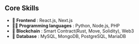 ## Core Skills

- 🔭 <b>Frontend</b> : React.js, Next.js
- 👨‍💻 <b>Programming languages</b> : Python, Node.js, PHP
- 🌱 <b>Blockchain</b> : Smart Contract(Rust, Move, Solidity), Web3
- 💬 <b>Database</b> : MySQL, MongoDB, PostgreSQL, MariaDB
